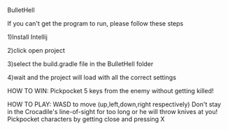 BulletHell

If you can't get the program to run, please follow these steps

1)Install Intellij

2)click open project

3)select the build.gradle file in the BulletHell folder

4)wait and the project will load with all the correct settings

HOW TO WIN:
Pickpocket 5 keys from the enemy without getting killed!

HOW TO PLAY:
 WASD to move (up,left,down,right respectively)
Don't stay in the Crocadile's line-of-sight for too long or he will throw knives at you!
Pickpocket characters by getting close and pressing X

